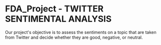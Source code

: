 # FDA_Project - TWITTER SENTIMENTAL ANALYSIS
Our project's objective is to assess the sentiments on a topic that are 
taken from Twitter and decide whether they are good, negative, or 
neutral.

